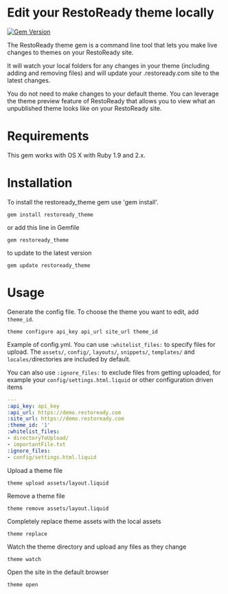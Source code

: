 # Edit your RestoReady theme locally

[![Gem Version](https://badge.fury.io/rb/restoready_theme.svg)](http://badge.fury.io/rb/restoready_theme)

The RestoReady theme gem is a command line tool that lets you make live changes to themes on your RestoReady site.

It will watch your local folders for any changes in your theme (including adding and removing files) and will update your .restoready.com site to the latest changes.

You do not need to make changes to your default theme. You can leverage the theme preview feature of RestoReady
that allows you to view what an unpublished theme looks like on your RestoReady site.

# Requirements

This gem works with OS X with Ruby 1.9 and 2.x.

# Installation

To install the restoready_theme gem use 'gem install'.

```
gem install restoready_theme
```

or add this line in Gemfile

```
gem restoready_theme
```

to update to the latest version

```
gem update restoready_theme
```

# Usage

Generate the config file. To choose the theme you want to edit, add `theme_id`.

```
theme configure api_key api_url site_url theme_id
```

Example of config.yml. You can use `:whitelist_files:` to specify files for upload. The `assets/`, `config/`,
`layouts/`, `snippets/`, `templates/` and `locales/`directories are included by
default.

You can also use `:ignore_files:` to exclude files from getting uploaded, for
example your `config/settings.html.liquid` or other configuration driven items

```yaml
---
:api_key: api_key
:api_url: https://demo.restoready.com
:site_url: https://demo.restoready.com
:theme_id: '1'
:whitelist_files:
- directoryToUpload/
- importantFile.txt
:ignore_files:
- config/settings.html.liquid
```

Upload a theme file

```
theme upload assets/layout.liquid
```

Remove a theme file

```
theme remove assets/layout.liquid
```

Completely replace theme assets with the local assets

```
theme replace
```

Watch the theme directory and upload any files as they change

```
theme watch
```

Open the site in the default browser

```
theme open
```
